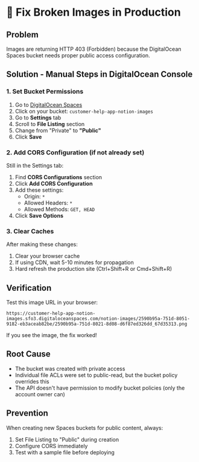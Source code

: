 # 🚨 Fix Broken Images in Production

## Problem
Images are returning HTTP 403 (Forbidden) because the DigitalOcean Spaces bucket needs proper public access configuration.

## Solution - Manual Steps in DigitalOcean Console

### 1. Set Bucket Permissions

1. Go to [DigitalOcean Spaces](https://cloud.digitalocean.com/spaces)
2. Click on your bucket: `customer-help-app-notion-images`
3. Go to **Settings** tab
4. Scroll to **File Listing** section
5. Change from "Private" to **"Public"**
6. Click **Save**

### 2. Add CORS Configuration (if not already set)

Still in the Settings tab:
1. Find **CORS Configurations** section
2. Click **Add CORS Configuration**
3. Add these settings:
   - Origin: `*`
   - Allowed Headers: `*`
   - Allowed Methods: `GET, HEAD`
4. Click **Save Options**

### 3. Clear Caches

After making these changes:
1. Clear your browser cache
2. If using CDN, wait 5-10 minutes for propagation
3. Hard refresh the production site (Ctrl+Shift+R or Cmd+Shift+R)

## Verification

Test this image URL in your browser:
```
https://customer-help-app-notion-images.sfo3.digitaloceanspaces.com/notion-images/2590b95a-751d-8051-9182-eb3aceab82be/2590b95a-751d-8021-8d08-d6f87ed326dd_67d35313.png
```

If you see the image, the fix worked!

## Root Cause
- The bucket was created with private access
- Individual file ACLs were set to public-read, but the bucket policy overrides this
- The API doesn't have permission to modify bucket policies (only the account owner can)

## Prevention
When creating new Spaces buckets for public content, always:
1. Set File Listing to "Public" during creation
2. Configure CORS immediately
3. Test with a sample file before deploying

